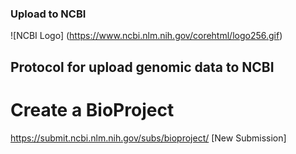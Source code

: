 ### Upload to NCBI

![NCBI Logo]
(https://www.ncbi.nlm.nih.gov/corehtml/logo256.gif)


## Protocol for upload genomic data to NCBI

# Create a BioProject

https://submit.ncbi.nlm.nih.gov/subs/bioproject/ [New Submission]


